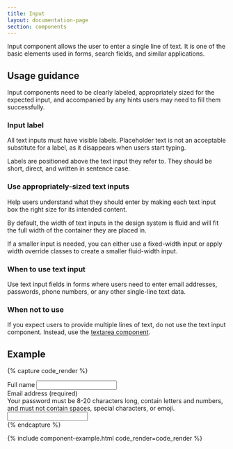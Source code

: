 ```yaml
---
title: Input
layout: documentation-page
section: components
---
```


Input component allows the user to enter a single line of text. It is one of the basic elements used in forms, search fields, and similar applications.

## Usage guidance

Input components need to be clearly labeled, appropriately sized for the expected input, and accompanied by any hints users may need to fill them successfully.

### Input label

All text inputs must have visible labels. Placeholder text is not an acceptable substitute for a label, as it disappears when users start typing.

Labels are positioned above the text input they refer to. They should be short, direct, and written in sentence case.

### Use appropriately-sized text inputs

Help users understand what they should enter by making each text input box the right size for its intended content.

By default, the width of text inputs in the design system is fluid and will fit the full width of the container they are placed in.

If a smaller input is needed, you can either use a fixed-width input or apply width override classes to create a smaller fluid-width input.

### When to use text input

Use text input fields in forms where users need to enter email addresses, passwords, phone numbers, or any other single-line text data.

### When not to use

If you expect users to provide multiple lines of text, do not use the text input component. Instead, use the [textarea component](/components/textarea.html).

## Example

{% capture code_render %}
<div class="mb-4">
  <label for="exampleFormControlInput1" class="form-label">Full name</label>
  <input type="text" class="form-control" id="exampleFormControlInput1">
</div>

<div>
  <label for="exampleFormControlInput2" class="form-label">Email address (required)</label>
  <div id="passwordHelpBlock" class="form-text">
    Your password must be 8-20 characters long, contain letters and numbers, and must not contain spaces, special characters, or emoji.
  </div>
  <input type="text" class="form-control" id="exampleFormControlInput2">
</div>
{% endcapture %}

{% include component-example.html code_render=code_render %}

